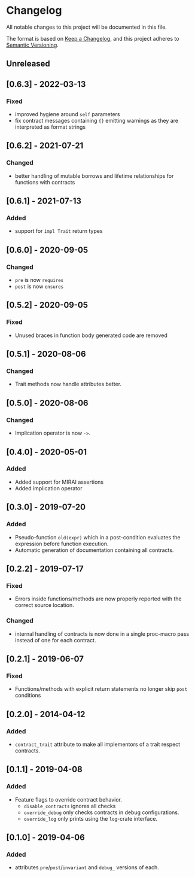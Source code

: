 # Changelog

All notable changes to this project will be documented in this file.

The format is based on [Keep a Changelog](https://keepachangelog.com/en/1.0.0/), and this project adheres to [Semantic Versioning](https://semver.org/spec/v2.0.0.html).

## Unreleased

## [0.6.3] - 2022-03-13

### Fixed

- improved hygiene around `self` parameters
- fix contract messages containing `{}` emitting warnings as they are interpreted as format strings

## [0.6.2] - 2021-07-21

### Changed

- better handling of mutable borrows and lifetime relationships for functions with contracts

## [0.6.1] - 2021-07-13

### Added

- support for `impl Trait` return types

## [0.6.0] - 2020-09-05

### Changed

- `pre` is now `requires`
- `post` is now `ensures`

## [0.5.2] - 2020-09-05

### Fixed

- Unused braces in function body generated code are removed

## [0.5.1] - 2020-08-06

### Changed

- Trait methods now handle attributes better.

## [0.5.0] - 2020-08-06

### Changed

- Implication operator is now `->`.

## [0.4.0] - 2020-05-01

### Added

- Added support for MIRAI assertions
- Added implication operator

## [0.3.0] - 2019-07-20

### Added

- Pseudo-function `old(expr)` which in a post-condition evaluates the expression before function execution.
- Automatic generation of documentation containing all contracts.

## [0.2.2] - 2019-07-17

### Fixed

- Errors inside functions/methods are now properly reported with the correct source location.

### Changed

- internal handling of contracts is now done in a single proc-macro pass instead of one for each contract.

## [0.2.1] - 2019-06-07

### Fixed

- Functions/methods with explicit return statements no longer skip `post` conditions

## [0.2.0] - 2014-04-12

### Added

- `contract_trait` attribute to make all implementors of a trait respect contracts.

## [0.1.1] - 2019-04-08

### Added

- Feature flags to override contract behavior.
  - `disable_contracts` ignores all checks
  - `override_debug` only checks contracts in debug configurations.
  - `override_log` only prints using the `log`-crate interface.

## [0.1.0] - 2019-04-06

### Added

- attributes `pre`/`post`/`invariant` and `debug_` versions of each.

